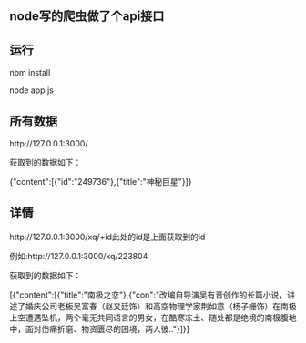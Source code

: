 <h2>node写的爬虫做了个api接口</h2>
<h2>运行</h2>
<p>npm install</p>
<p>node app.js</p>
<h2>所有数据</h2>
<p>http://127.0.0.1:3000/</p>
<p>获取到的数据如下：</p>
<p>{"content":[{"id":"249736"},{"title":"神秘巨星"}]}</p>
<h2>详情</h2>
<p>http://127.0.0.1:3000/xq/+id此处的id是上面获取到的id</p>
<p>例如:http://127.0.0.1:3000/xq/223804</p>
<p>获取到的数据如下：</p>
<p>[{"content":[{"title":"南极之恋"},{"con":"改编自导演吴有音创作的长篇小说，讲述了婚庆公司老板吴富春（赵又廷饰）和高空物理学家荆如意（杨子姗饰）在南极上空遭遇坠机，两个毫无共同语言的男女，在酷寒冻土、随处都是绝境的南极腹地中，面对伤痛折磨、物资匮尽的困境，两人彼.."}]}]</p>
